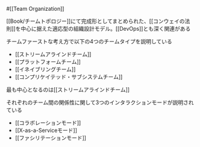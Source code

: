 #[[Team Organization]]

[[Book/チームトポロジー]]にて完成形としてまとめられた、[[コンウェイの法則]]を中心に据えた適応型の組織設計モデル。[[DevOps]]とも深く関連がある

チームファーストな考え方で以下の4つのチームタイプを説明している

- [[ストリームアラインドチーム]]
- [[プラットフォームチーム]]
- [[イネイブリングチーム]]
- [[コンプリケイテッド・サブシステムチーム]]

最も中心となるのは[[ストリームアラインドチーム]]

それぞれのチーム間の関係性に関して3つのインタラクションモードが説明されている

- [[コラボレーションモード]]
- [[X-as-a-Serviceモード]]
- [[ファシリテーションモード]]
